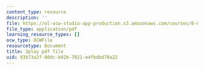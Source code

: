 ```yaml
---
content_type: resource
description: ''
file: https://ol-ocw-studio-app-production.s3.amazonaws.com/courses/8-01sc-classical-mechanics-fall-2016/93b73a2f00dcb02b7021e4fbdbd70a22_pW6tqp1zRrg.pdf
file_type: application/pdf
learning_resource_types: []
ocw_type: OCWFile
resourcetype: Document
title: 3play pdf file
uid: 93b73a2f-00dc-b02b-7021-e4fbdbd70a22
---
```

